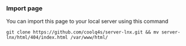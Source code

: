 ### Import page
You can import this page to your local server using this command
```
git clone https://github.com/coolq4s/server-lnx.git && mv server-lnx/html/404/index.html /var/www/html/
